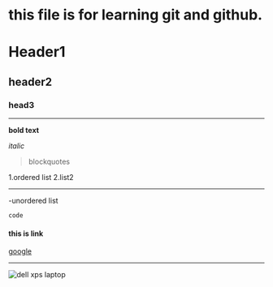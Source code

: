 # this file is for learning git and github.
# Header1
## header2
### head3

---

**bold text**

*italic*

> blockquotes

1.ordered list
2.list2

---

-unordered list

`code`

#### this is link

[google](https://www.google.com)

---
![dell xps laptop](https://unsplash.com/photos/kLfkVa_4aXM)
